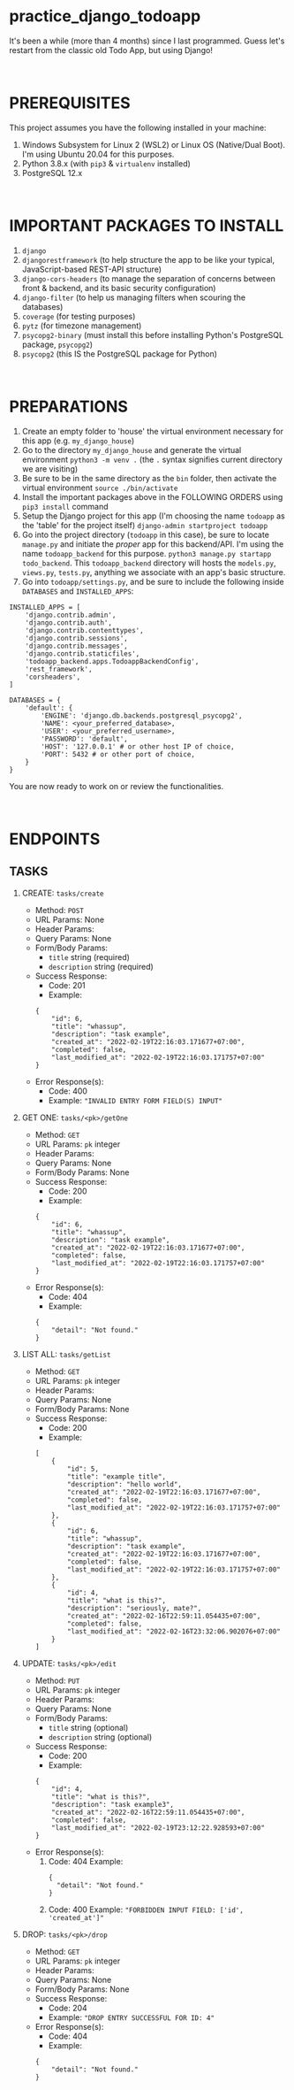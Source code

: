 # practice_django_todoapp
It's been a while (more than 4 months) since I last programmed. Guess let's restart from the classic old Todo App, but using Django!

<br>

# PREREQUISITES
This project assumes you have the following installed in your machine:
1. Windows Subsystem for Linux 2 (WSL2) or Linux OS (Native/Dual Boot). I'm using Ubuntu 20.04 for this purposes.
2. Python 3.8.x (with `pip3` & `virtualenv` installed)
3. PostgreSQL 12.x

<br>

# IMPORTANT PACKAGES TO INSTALL
1. `django`
2. `djangorestframework` (to help structure the app to be like your typical, JavaScript-based REST-API structure)
3. `django-cors-headers` (to manage the separation of concerns between front & backend, and its basic security configuration)
4. `django-filter` (to help us managing filters when scouring the databases)
5. `coverage` (for testing purposes)
6. `pytz` (for timezone management)
7. `psycopg2-binary` (must install this before installing Python's PostgreSQL package, `psycopg2`)
8. `psycopg2` (this IS the PostgreSQL package for Python)

<br>

# PREPARATIONS
1. Create an empty folder to 'house' the virtual environment necessary for this app (e.g. `my_django_house`)
2. Go to the directory `my_django_house` and generate the virtual environment
    `python3 -m venv .` (the `.` syntax signifies current directory we are visiting)
3. Be sure to be in the same directory as the `bin` folder, then activate the virtual environment
    `source ./bin/activate`
4. Install the important packages above in the FOLLOWING ORDERS using `pip3 install` command
5. Setup the Django project for this app (I'm choosing the name `todoapp` as the 'table' for the project itself)
    `django-admin startproject todoapp`
6. Go into the project directory (`todoapp` in this case), be sure to locate `manage.py` and initiate the *proper* app for this backend/API. I'm using the name `todoapp_backend` for this purpose.
    `python3 manage.py startapp todo_backend`. This `todoapp_backend` directory will hosts the `models.py`, `views.py`, `tests.py`, anything we associate with an app's basic structure.
7. Go into `todoapp/settings.py`, and be sure to include the following inside `DATABASES` and `INSTALLED_APPS`:
```
INSTALLED_APPS = [
    'django.contrib.admin',
    'django.contrib.auth',
    'django.contrib.contenttypes',
    'django.contrib.sessions',
    'django.contrib.messages',
    'django.contrib.staticfiles',
    'todoapp_backend.apps.TodoappBackendConfig',
    'rest_framework',
    'corsheaders',
]

DATABASES = {
    'default': {
        'ENGINE': 'django.db.backends.postgresql_psycopg2',
        'NAME': <your_preferred_database>,
        'USER': <your_preferred_username>,
        'PASSWORD': 'default',
        'HOST': '127.0.0.1' # or other host IP of choice,
        'PORT': 5432 # or other port of choice,
    }
}

```

You are now ready to work on or review the functionalities.

<br>

# ENDPOINTS

## TASKS
1. CREATE: `tasks/create`
    * Method: `POST`
    * URL Params: None
    * Header Params: 
    * Query Params: None
    * Form/Body Params:
        - `title` string (required)
        - `description` string (required)
    * Success Response:
        - Code: 201
        - Example: 
        ```
        {
            "id": 6,
            "title": "whassup",
            "description": "task example",
            "created_at": "2022-02-19T22:16:03.171677+07:00",
            "completed": false,
            "last_modified_at": "2022-02-19T22:16:03.171757+07:00"
        }
        ```
    * Error Response(s):
        - Code: 400
        - Example: `"INVALID ENTRY FORM FIELD(S) INPUT"`

2.  GET ONE: `tasks/<pk>/getOne`
    * Method: `GET`
    * URL Params: `pk` integer
    * Header Params: 
    * Query Params: None
    * Form/Body Params: None
    * Success Response:
        - Code: 200
        - Example: 
        ```
        {
            "id": 6,
            "title": "whassup",
            "description": "task example",
            "created_at": "2022-02-19T22:16:03.171677+07:00",
            "completed": false,
            "last_modified_at": "2022-02-19T22:16:03.171757+07:00"
        }
        ```
    * Error Response(s):
        - Code: 404
        - Example:
        ```
        {
            "detail": "Not found."
        }
        ```

3.  LIST ALL: `tasks/getList`
    * Method: `GET`
    * URL Params: `pk` integer
    * Header Params: 
    * Query Params: None
    * Form/Body Params: None
    * Success Response:
        - Code: 200
        - Example: 
        ```
        [
            {
                "id": 5,
                "title": "example title",
                "description": "hello world",
                "created_at": "2022-02-19T22:16:03.171677+07:00",
                "completed": false,
                "last_modified_at": "2022-02-19T22:16:03.171757+07:00"
            },
            {
                "id": 6,
                "title": "whassup",
                "description": "task example",
                "created_at": "2022-02-19T22:16:03.171677+07:00",
                "completed": false,
                "last_modified_at": "2022-02-19T22:16:03.171757+07:00"
            },
            {
                "id": 4,
                "title": "what is this?",
                "description": "seriously, mate?",
                "created_at": "2022-02-16T22:59:11.054435+07:00",
                "completed": false,
                "last_modified_at": "2022-02-16T23:32:06.902076+07:00"
            }
        ]
        ```

4. UPDATE: `tasks/<pk>/edit`
    * Method: `PUT`
    * URL Params: `pk` integer
    * Header Params: 
    * Query Params: None
    * Form/Body Params:
        - `title` string (optional)
        - `description` string (optional)
    * Success Response:
        - Code: 200
        - Example: 
        ```
        {
            "id": 4,
            "title": "what is this?",
            "description": "task example3",
            "created_at": "2022-02-16T22:59:11.054435+07:00",
            "completed": false,
            "last_modified_at": "2022-02-19T23:12:22.928593+07:00"
        }
        ```
    * Error Response(s):
      1.  Code: 404
          Example:
          ```
          {
            "detail": "Not found."
          }
          ```
      2.  Code: 400
          Example: `"FORBIDDEN INPUT FIELD: ['id', 'created_at']"`


5.  DROP: `tasks/<pk>/drop`
    * Method: `GET`
    * URL Params: `pk` integer
    * Header Params: 
    * Query Params: None
    * Form/Body Params: None
    * Success Response:
        - Code: 204
        - Example: `"DROP ENTRY SUCCESSFUL FOR ID: 4"`
    * Error Response(s):
        - Code: 404
        - Example:
        ```
        {
            "detail": "Not found."
        }
        ```
  
<br>
